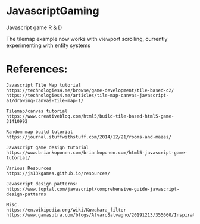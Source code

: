 # JavascriptGaming
Javascript game R &amp; D

The tilemap example now works with viewport scrolling, currently experimenting with entity systems


# References:
    Javascript Tile Map tutorial
    https://technologies4.me/browse/game-development/tile-based-c2/
    https://technologies4.me/articles/tile-map-canvas-javascript-a1/drawing-canvas-tile-map-1/
    
    Tilemap/canvas tutorial
    https://www.creativebloq.com/html5/build-tile-based-html5-game-31410992
    
    Random map build tutorial
    https://journal.stuffwithstuff.com/2014/12/21/rooms-and-mazes/
    
    Javascript game design tutorial
    https://www.briankoponen.com/briankoponen.com/html5-javascript-game-tutorial/

    Various Resources
    https://js13kgames.github.io/resources/

    Javascript design patterns:
    https://www.toptal.com/javascript/comprehensive-guide-javascript-design-patterns

    Misc.
    https://en.wikipedia.org/wiki/Kuwahara_filter
    https://www.gamasutra.com/blogs/AlvaroSalvagno/20191213/355660/Inspiration_is_an_excuse__practical_tools_for_game_designers.php
